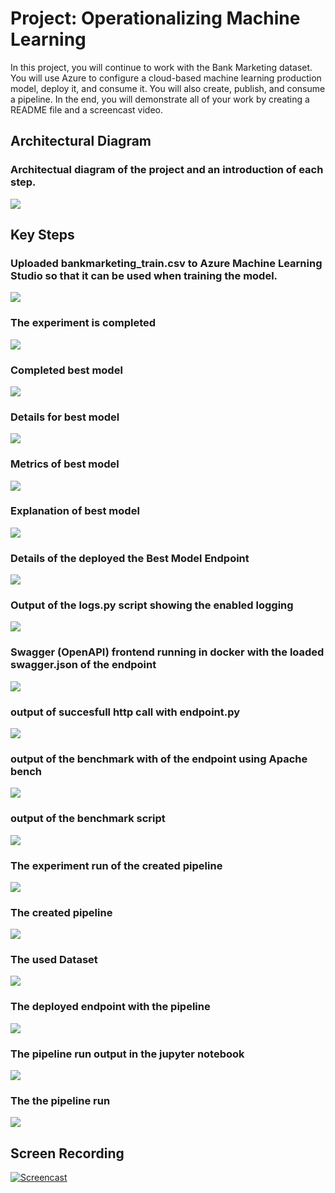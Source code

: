 # Project: Operationalizing Machine Learning

In this project, you will continue to work with the Bank Marketing dataset. You will use Azure to configure a cloud-based machine learning production model, deploy it, and consume it. You will also create, publish, and consume a pipeline. In the end, you will demonstrate all of your work by creating a README file and a screencast video.

## Architectural Diagram
### Architectual diagram of the project and an introduction of each step.
![](assets/project2.png)
## Key Steps
### Uploaded bankmarketing_train.csv to Azure Machine Learning Studio so that it can be used when training the model.
![](assets/1_ml.azure.com_mldataset_0.png)

### The experiment is completed
![](assets/2_ml.azure.com_experiments_id_ready.png)

### Completed best model
![](assets/4_ml.azure.com_compute_list_training_1.png)

### Details for best model
![](assets/5_ml.azure.com_experiments_model_1.png)

### Metrics of best model
![](assets/6_ml.azure.com_experiments_model_0.png)

### Explanation of best model
![](assets/7_ml.azure.com_experiments_model_3.png)

### Details of the deployed the Best Model Endpoint 
![](assets/8_ml.azure.com_endpoints.png)

### Output of the logs.py script showing the enabled logging
![](assets/9_ml.azure.com_logs.png)

### Swagger (OpenAPI) frontend running in docker with the loaded swagger.json of the endpoint
![](assets/10_ml.azure.com_swagger0.png)

### output of succesfull http call with endpoint.py
![](assets/13_ml.azure.com_endpoint1.png)

### output of the benchmark with of the endpoint using Apache bench
![](assets/14_ml.azure.com_benchmark1.png)

### output of the benchmark script
![](assets/15_ml.azure.com_benchmark0.png)

### The experiment run of the created pipeline
![](assets/16_ml.azure.com_mlpipeline1.png)

### The created pipeline
![](assets/17_ml.azure.com_mlpipeline2.png)

### The used Dataset
![](assets/18_ml.azure.com_mldataset.png)

### The deployed endpoint with the pipeline
![](assets/19_ml.azure.com_mlpipeline_rest1.png)

### The pipeline run output in the jupyter notebook
![](assets/20_ml.azure.com_rundetails.ipynb.png)

### The the pipeline run
![](assets/21_ml.azure.com_mlpipeline_run.png)
## Screen Recording
[![Screencast](https://img.youtube.com/vi/_1nd6NGkx4Q/0.jpg)](https://youtu.be/_1nd6NGkx4Q)
